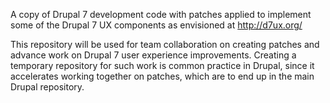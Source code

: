 A copy of Drupal 7 development code with patches applied to implement some of the Drupal 7 UX components as envisioned at http://d7ux.org/

This repository will be used for team collaboration on creating patches and advance work on Drupal 7 user experience improvements. Creating a temporary repository for such work is common practice in Drupal, since it accelerates working together on patches, which are to end up in the main Drupal repository.